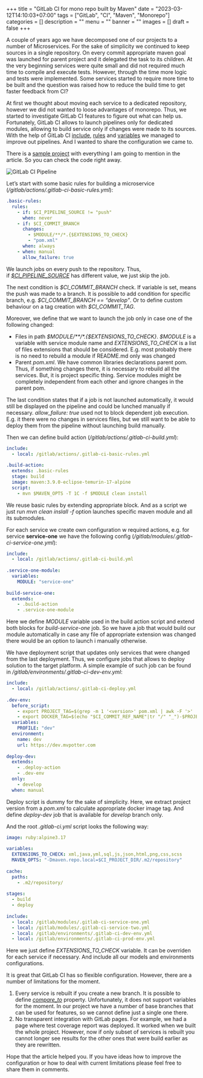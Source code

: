 +++
title = "GitLab CI for mono repo built by Maven"
date = "2023-03-12T14:10:03+07:00"
tags = ["GitLab", "CI", "Maven", "Monorepo"]
categories = []
description = ""
menu = ""
banner = ""
images = []
draft = false
+++

A couple of years ago we have decomposed one of our projects to a number of Microservices. For the sake of simplicity we continued to keep sources in a single repository. On every commit appropriate maven goal was launched for parent project and it delegated the task to its children. At the very beginning services were quite small and did not required much time to compile and execute tests. However, through the time more logic and tests were implemented. Some services started to require more time to be built and the question was raised how to reduce the build time to get faster feedback from CI?

At first we thought about moving each service to a dedicated repository, however we did not wanted to loose advantages of monorepo. Thus, we started to investigate GitLab CI features to figure out what can help us. Fortunately, GitLab CI allows to launch pipelines only for dedicated modules, allowing to build service only if changes were made to its sources. With the help of GitLab CI [include](https://docs.gitlab.com/ee/ci/yaml/#include), [rules](https://docs.gitlab.com/ee/ci/yaml/#rules) and [variables](https://docs.gitlab.com/ee/ci/variables/) we managed to improve out pipelines. And I wanted to share the configuration we came to.

There is a [sample project](https://gitlab.com/mvpotter/gitlab-ci-maven-monorepo) with everything I am going to mention in the article. So you can check the code right away.

![GitLab CI Pipeline](https://miro.medium.com/v2/resize:fit:1400/1*cQ9Bt8cru89vADvF2D_ySg.png)

Let’s start with some basic rules for building a microservice (*/gitlab/actions/.gitlab-ci-basic-rules.yml*):

```yaml
.basic-rules:  
  rules:  
    - if: $CI_PIPELINE_SOURCE != "push"  
      when: never  
    - if: $CI_COMMIT_BRANCH  
      changes:  
        - $MODULE/**/*.{$EXTENSIONS_TO_CHECK}  
        - "pom.xml"  
      when: always  
    - when: manual  
      allow_failure: true
```

We launch jobs on every push to the repository. Thus, if [*$CI_PIPELINE_SOURCE*](https://docs.gitlab.com/ee/ci/jobs/job_control.html#common-if-clauses-for-rules) has different value, we just skip the job.

The next condition is *\$CI_COMMIT_BRANCH* check. If variable is set, means the push was made to a branch. It is possible to add condition for specific branch, e.g. *\$CI_COMMIT_BRANCH == “develop”*. Or to define custom behaviour on a tag creation with *\$CI_COMMIT_TAG*.

Moreover, we define that we want to launch the job only in case one of the following changed:

-   Files in path *\$MODULE/&ast;&ast;/&ast;.{\$EXTENSIONS_TO_CHECK}*. *\$MODULE* is a variable with service module name and *EXTENSIONS_TO_CHECK* is a list of files extensions that should be considered. E.g. most probably there is no need to rebuild a module if README.md only was changed
-   Parent *pom.xml*. We have common libraries declarations parent pom. Thus, if something changes there, it is necessary to rebuild all the services. But, it is project specific thing. Service modules might be completely independent from each other and ignore changes in the parent pom.

The last condition states that if a job is not launched automatically, it would still be displayed on the pipeline and could be lunched manually if necessary. *allow_failure: true* used not to block dependent job execution. E.g. it there were no changes in services files, but we still want to be able to deploy them from the pipeline without launching build manually.

Then we can define build action (*/gitlab/actions/.gitlab-ci-build.yml*):

```yaml
include:  
  - local: /gitlab/actions/.gitlab-ci-basic-rules.yml  
  
.build-action:  
  extends: .basic-rules  
  stage: build  
  image: maven:3.9.0-eclipse-temurin-17-alpine  
  script:  
    - mvn $MAVEN_OPTS -T 1C -f $MODULE clean install
```

We reuse basic rules by extending appropriate block. And as a script we just run *mvn clean inslall -f* option launches specific maven module and all its submodules.

For each service we create own configuration w required actions, e.g. for service **service-one** we have the following config (*/gitlab/modules/.gitlab-ci-service-one.yml*):

```yaml
include:  
  - local: /gitlab/actions/.gitlab-ci-build.yml  
  
.service-one-module:  
  variables:  
    MODULE: "service-one"  
  
build-service-one:  
  extends:  
    - .build-action  
    - .service-one-module
```

Here we define *MODULE* variable used in the build action script and extend both blocks for *build-service-one* job. So we have a job that would build our module automatically in case any file of appropriate extension was changed there would be an option to launch i manually otherwise.

We have deployment script that updates only services that were changed from the last deployment. Thus, we configure jobs that allows to deploy solution to the target platform. A simple example of such job can be found in */gitlab/environments/.gitlab-ci-dev-env.yml*:

```yaml
include:  
  - local: /gitlab/actions/.gitlab-ci-deploy.yml  
  
.dev-env:  
  before_script:  
    - export PROJECT_TAG=$(grep -m 1 '<version>' pom.xml | awk -F '>' '{ print $2 }' | awk -F '<' '{ print $1 }')  
    - export DOCKER_TAG=$(echo "$CI_COMMIT_REF_NAME"|tr "/" "_")-$PROJECT_TAG  
  variables:  
    PROFILE: "dev"  
  environment:  
    name: dev  
    url: https://dev.mvpotter.com  
  
deploy-dev:  
  extends:  
    - .deploy-action  
    - .dev-env  
  only:  
    - develop  
  when: manual
```

Deploy script is dummy for the sake of simplicity. Here, we extract project version from a *pom.xml* to calculate appropriate docker image tag. And define *deploy-dev* job that is available for *develop* branch only.

And the root *.gitlab-ci.yml* script looks the following way:

```yaml
image: ruby:alpine3.17  
  
variables:  
  EXTENSIONS_TO_CHECK: xml,java,yml,sql,js,json,html,png,css,scss  
  MAVEN_OPTS: "-Dmaven.repo.local=$CI_PROJECT_DIR/.m2/repository"  
  
cache:  
  paths:  
    - .m2/repository/  
  
stages:  
  - build  
  - deploy  
  
include:  
  - local: /gitlab/modules/.gitlab-ci-service-one.yml  
  - local: /gitlab/modules/.gitlab-ci-service-two.yml  
  - local: /gitlab/environments/.gitlab-ci-dev-env.yml  
  - local: /gitlab/environments/.gitlab-ci-prod-env.yml
```

Here we just define *EXTENSIONS_TO_CHECK* variable. It can be overriden for each service if necessary. And include all our models and environments configurations.

It is great that GitLab CI has so flexible configuration. However, there are a number of limitations for the moment.

1.  Every service is rebuilt if you create a new branch. It is possible to define [*compare_to*](https://docs.gitlab.com/ee/ci/jobs/job_control.html#skip-job-if-the-branch-is-empty) property. Unfortunately, it does not support variables for the moment. In our project we have a number of base branches that can be used for features, so we cannot define just a single one there.
2.  No transparent integration with GitLab pages. For example, we had a page where test coverage report was deployed. It worked when we built the whole project. However, now if only subset of services is rebuilt you cannot longer see results for the other ones that were build earlier as they are rewritten.

Hope that the article helped you. If you have ideas how to improve the configuration or how to deal with current limitations please feel free to share them in comments.